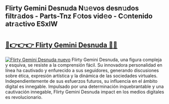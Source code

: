 ## Flirty Gemini Desnuda N𝚞𝚎vos desn𝚞dos filtr𝚊dos - Parts-Tnz F𝚘tos vid𝚎o - C𝚘ntenido atr𝚊ctivo ESxlW

# <h2><a href="http://mb7t6di.tromn.icu/?c=Flirty+Gemini+Desnuda">🔗👉👉👉 Flirty Gemini Desnuda 🔗🔗</a></h2>

[![Flirty Gemini Desnuda nuevo](https://i.imgur.com/pEAQMta.gif)](http://mb7t6di.tromn.icu/?c=Flirty+Gemini+Desnuda)
Flirty Gemini Desnuda, una figura compleja y esquiva, se resiste a la comprensión fácil. Su innovadora personalidad en línea ha cautivado y enfurecido a sus seguidores, generando discusiones sobre ética, expresión artística y la dinámica de las sociedades virtuales. Independientemente de sus esfuerzos futuros, su influencia en el ámbito digital es innegable. Impulsado por una determinación inquebrantable y una cautivación innegable, Flirty Gemini Desnuda impact en los medios digitales es revolucionario.
